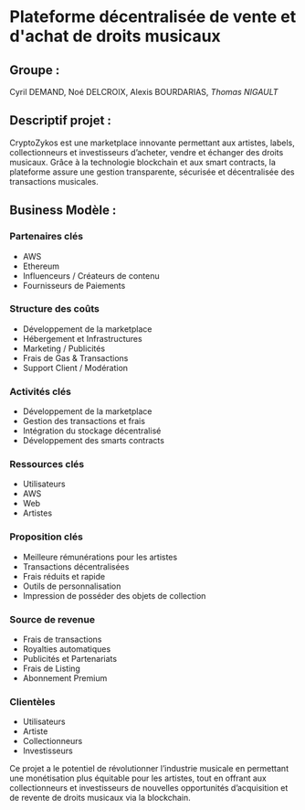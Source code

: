 # Plateforme décentralisée de vente et d'achat de droits musicaux

## Groupe :
Cyril DEMAND, Noé DELCROIX, Alexis BOURDARIAS, *Thomas NIGAULT*

## Descriptif projet :
CryptoZykos est une marketplace innovante permettant aux artistes, labels, collectionneurs et investisseurs d’acheter, vendre et échanger des droits musicaux. 
Grâce à la technologie blockchain et aux smart contracts, la plateforme assure une gestion transparente, sécurisée et décentralisée des transactions musicales.

## Business Modèle :

### Partenaires clés
- AWS
- Ethereum
- Influenceurs / Créateurs de contenu
- Fournisseurs de Paiements

### Structure des coûts
- Développement de la marketplace
- Hébergement et Infrastructures
- Marketing / Publicités
- Frais de Gas & Transactions
- Support Client / Modération

### Activités clés
- Développement de la marketplace
- Gestion des transactions et frais
- Intégration du stockage décentralisé
- Développement des smarts contracts

### Ressources clés
- Utilisateurs
- AWS
- Web
- Artistes

### Proposition clés
- Meilleure rémunérations pour les artistes
- Transactions décentralisées
- Frais réduits et rapide
- Outils de personnalisation
- Impression de posséder des objets de collection

### Source de revenue
- Frais de transactions
- Royalties automatiques
- Publicités et Partenariats
- Frais de Listing
- Abonnement Premium 

### Clientèles

- Utilisateurs
- Artiste
- Collectionneurs
- Investisseurs

Ce projet a le potentiel de révolutionner l’industrie musicale en permettant une monétisation plus équitable pour les artistes, tout en offrant aux collectionneurs et investisseurs de nouvelles opportunités d’acquisition et de revente de droits musicaux via la blockchain.



